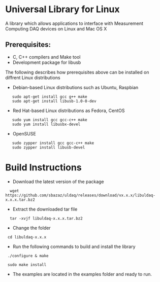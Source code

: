 # Universal Library for Linux
A library which allows applications to interface with Measurement Computing DAQ devices on Linux and Mac OS X
 
Prerequisites:
---------------

  - C, C++ compilers and Make tool
  - Development package for libusb
  
  The following describes how prerequisites above can be installed on diffrent Linux distributions
  
  - Debian-based Linux distributions such as Ubuntu, Raspbian
  
  ```
     sudo apt-get install gcc g++ make
     sudo apt-get install libusb-1.0-0-dev
  ```
  - Red Hat-based Linux distributions as Fedora, CentOS
  
  ```
     sudo yum install gcc gcc-c++ make
     sudo yum install libusbx-devel
  ```
     
  - OpenSUSE 
  
  ```
     sudo zypper install gcc gcc-c++ make
     sudo zypper install libusb-devel
  ```

Build Instructions
===================

- Download the latest version of the package

```
  wget https://github.com/sbazaz/uldaq/releases/download/vx.x.x/libuldaq-x.x.x.tar.bz2  
``` 
 
- Extract the downloaded tar file
  
```
  tar -xvjf libuldaq-x.x.x.tar.bz2
```
  
- Change the folder
  
 ```
  cd libuldaq-x.x.x
```
  
- Run the following commands to build and install the library

```
 ./configure & make
  
 sudo make install
```
  
- The examples are located in the examples folder and ready to run.
  
  
